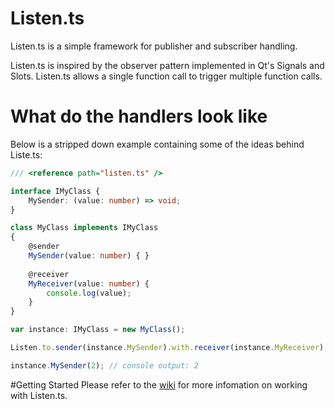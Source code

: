 # Listen.ts

Listen.ts is a simple framework for publisher and subscriber handling.

Listen.ts is inspired by the observer pattern implemented in Qt's Signals and Slots. Listen.ts allows a single function call to trigger multiple function calls.

# What do the handlers look like

Below is a stripped down example containing some of the ideas behind Liste.ts:
  
```typescript
/// <reference path="listen.ts" />

interface IMyClass {
    MySender: (value: number) => void;
}

class MyClass implements IMyClass
{
    @sender
    MySender(value: number) { }
    
    @receiver
    MyReceiver(value: number) {
        console.log(value);
    }
}

var instance: IMyClass = new MyClass();

Listen.to.sender(instance.MySender).with.receiver(instance.MyReceiver);

instance.MySender(2); // console output: 2
```

#Getting Started
Please refer to the [wiki](https://github.com/SilentPenguin/Listen.ts/wiki) for more infomation on working with Listen.ts.
